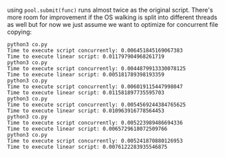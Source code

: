 using <code>pool.submit(func)</code> runs almost twice as the original script. 
There's more room for improvement if the OS walking is split into different threads as well
but for now we just assume we want to optimize for concurrent file copying:
```
python3 co.py 
Time to execute script concurrently: 0.006451845169067383
Time to execute linear script: 0.011797904968261719
python3 co.py
Time to execute script concurrently: 0.0044879913330078125
Time to execute linear script: 0.005181789398193359
python3 co.py
Time to execute script concurrently: 0.006019115447998047
Time to execute linear script: 0.011581897735595703
python3 co.py
Time to execute script concurrently: 0.0054569244384765625
Time to execute linear script: 0.010963916778564453
python3 co.py
Time to execute script concurrently: 0.005223989486694336
Time to execute linear script: 0.0065729618072509766
python3 co.py
Time to execute script concurrently: 0.005241870880126953
Time to execute linear script: 0.0076122283935546875
```
